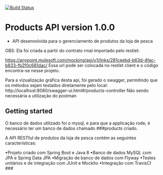 [![Build Status](https://travis-ci.org/gihMarquess/loja-pescaria.svg?branch=master)](https://travis-ci.org/gihMarquess/loja-pescaria)

Products API  version 1.0.0
==================
- API desenvolvida para o gerenciamento de produtos da loja de pesca

OBS: Ela foi criada a partir do contrato rmal importado pelo restlet:


https://anypoint.mulesoft.com/mocking/api/v1/links/281ceebd-b63d-4fac-b833-fb2f0c681dac/
Essa url pode ser colocada no restlet client e o código encontra-se nesse projeto.

Para a vizualização gráfica desta api, foi gerado o swagger, permitindo que os métodos sejam testados diretamente pelo local:
http://localhost:8080/swagger-ui.html#/products-controller
Não sendo necessária a utilização do postman

Getting started
---------------
O banco de dados utilizado foi o mysql, e para que a applicação rode, é necessário ter um banco de dados chamado ###products criado.


A API RESTful de produtos da loja de pesca contém as seguintes características:

•Projeto criado com Spring Boot e Java 8
•Banco de dados MySQL com JPA e Spring Data JPA
•Migração de banco de dados com Flyway
•Testes unitários e de integração com JUnit e Mockito
•Integração com TravisCI ###


